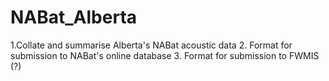 # NABat_Alberta 

1.Collate and summarise Alberta's NABat acoustic data
2. Format for submission to NABat's online database
3. Format for submission to FWMIS (?)
